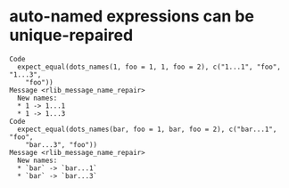 # auto-named expressions can be unique-repaired

    Code
      expect_equal(dots_names(1, foo = 1, 1, foo = 2), c("1...1", "foo", "1...3",
        "foo"))
    Message <rlib_message_name_repair>
      New names:
      * 1 -> 1...1
      * 1 -> 1...3
    Code
      expect_equal(dots_names(bar, foo = 1, bar, foo = 2), c("bar...1", "foo",
        "bar...3", "foo"))
    Message <rlib_message_name_repair>
      New names:
      * `bar` -> `bar...1`
      * `bar` -> `bar...3`

